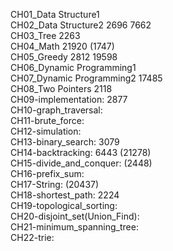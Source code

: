 CH01_Data Structure1  <br>
CH02_Data Structure2 2696 7662 <br>
CH03_Tree 2263 <br>
CH04_Math 21920 (1747) <br>
CH05_Greedy 2812 19598 <br>
CH06_Dynamic Programming1 <br>
CH07_Dynamic Programming2 17485 <br>
CH08_Two Pointers 2118 <br>
CH09-implementation: 2877 <br>
CH10-graph_traversal: <br>
CH11-brute_force:  <br>
CH12-simulation:  <br> 
CH13-binary_search: 3079 <br>
CH14-backtracking: 6443 (21278) <br>
CH15-divide_and_conquer: (2448) <br>
CH16-prefix_sum: <br>
CH17-String: (20437) <br>
CH18-shortest_path: 2224 <br>
CH19-topological_sorting:<br>
CH20-disjoint_set(Union_Find): <br>
CH21-minimum_spanning_tree:  <br>
CH22-trie: <br>



